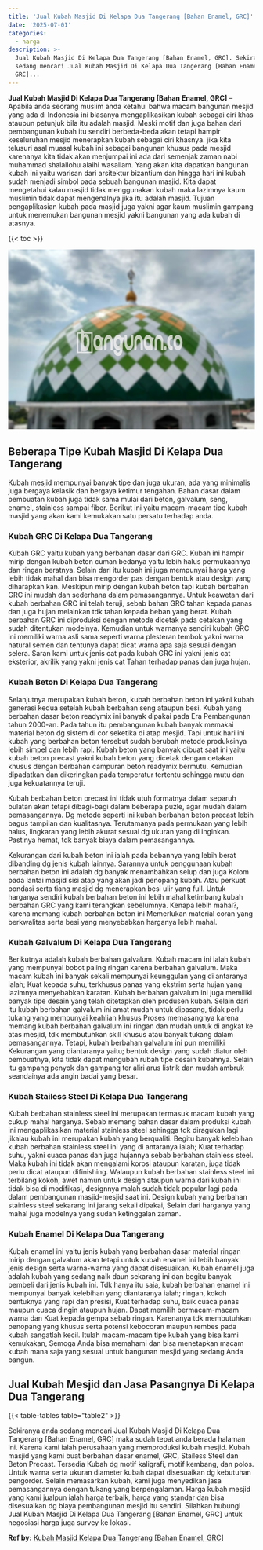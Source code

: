 ```yaml
---
title: 'Jual Kubah Masjid Di Kelapa Dua Tangerang [Bahan Enamel, GRC]'
date: '2025-07-01'
categories:
  - harga
description: >-
  Jual Kubah Masjid Di Kelapa Dua Tangerang [Bahan Enamel, GRC]. Sekiranya anda
  sedang mencari Jual Kubah Masjid Di Kelapa Dua Tangerang [Bahan Enamel,
  GRC]...
---
```


**Jual Kubah Masjid Di Kelapa Dua Tangerang \[Bahan Enamel, GRC\]** – Apabila anda seorang muslim anda ketahui bahwa macam bangunan mesjid yang ada di Indonesia ini biasanya mengaplikasikan kubah sebagai ciri khas ataupun petunjuk bila itu adalah masjid. Meski motif dan juga bahan dari pembangunan kubah itu sendiri berbeda-beda akan tetapi hampir keseluruhan mesjid menerapkan kubah sebagai ciri khasnya. jika kita telusuri asal muasal kubah ini sebagai bangunan khusus pada mesjid karenanya kita tidak akan menjumpai ini ada dari semenjak zaman nabi muhammad shalallohu alaihi wasallam. Yang akan kita dapatkan bangunan kubah ini yaitu warisan dari arsitektur bizantium dan hingga hari ini kubah sudah menjadi simbol pada sebuah bangunan masjid. Kita dapat mengetahui kalau masjid tidak menggunakan kubah maka lazimnya kaum muslimin tidak dapat mengenalnya jika itu adalah masjid. Tujuan pengaplikasian kubah pada masjid juga yakni agar kaum muslimin gampang untuk menemukan bangunan mesjid yakni bangunan yang ada kubah di atasnya.

{{< toc >}}

![Jual Kubah Masjid Di Kelapa Dua Tangerang [Bahan Enamel, GRC]](/images/jual-kubah-masjid-20.png)

## Beberapa Tipe Kubah Masjid Di Kelapa Dua Tangerang

Kubah mesjid mempunyai banyak tipe dan juga ukuran, ada yang minimalis juga bergaya kelasik dan bergaya ketimur tengahan. Bahan dasar dalam pembuatan kubah juga tidak sama mulai dari beton, galvalum, seng, enamel, stainless sampai fiber. Berikut ini yaitu macam-macam tipe kubah masjid yang akan kami kemukakan satu persatu terhadap anda.

### Kubah GRC Di Kelapa Dua Tangerang

Kubah GRC yaitu kubah yang berbahan dasar dari GRC. Kubah ini hampir mirip dengan kubah beton cuman bedanya yaitu lebih halus permukaannya dan ringan beratnya. Selain dari itu kubah ini juga mempunyai harga yang lebih tidak mahal dan bisa mengorder pas dengan bentuk atau design yang diharapkan kan. Meskipun mirip dengan kubah beton tapi kubah berbahan GRC ini mudah dan sederhana dalam pemasangannya. Untuk keawetan dari kubah berbahan GRC ini telah teruji, sebab bahan GRC tahan kepada panas dan juga hujan melainkan tdk tahan kepada beban yang berat. Kubah berbahan GRC ini diproduksi dengan metode dicetak pada cetakan yang sudah ditentukan modelnya. Kemudian untuk warnanya sendiri kubah GRC ini memiliki warna asli sama seperti warna plesteran tembok yakni warna natural semen dan tentunya dapat dicat warna apa saja sesuai dengan selera. Saran kami untuk jenis cat pada kubah GRC ini yakni jenis cat eksterior, akrilik yang yakni jenis cat Tahan terhadap panas dan juga hujan.

### Kubah Beton Di Kelapa Dua Tangerang

Selanjutnya merupakan kubah beton, kubah berbahan beton ini yakni kubah generasi kedua setelah kubah berbahan seng ataupun besi. Kubah yang berbahan dasar beton readymix ini banyak dipakai pada Era Pembangunan tahun 2000-an. Pada tahun itu pembangunan kubah banyak memakai material beton dg sistem di cor seketika di atap mesjid. Tapi untuk hari ini kubah yang berbahan beton tersebut sudah berubah metode produksinya lebih simpel dan lebih rapi. Kubah beton yang banyak dibuat saat ini yaitu kubah beton precast yakni kubah beton yang dicetak dengan cetakan khusus dengan berbahan campuran beton readymix bermutu. Kemudian dipadatkan dan dikeringkan pada temperatur tertentu sehingga mutu dan juga kekuatannya teruji.

Kubah berbahan beton precast ini tidak utuh formatnya dalam separuh bulatan akan tetapi dibagi-bagi dalam beberapa puzle, agar mudah dalam pemasangannya. Dg metode seperti ini kubah berbahan beton precast lebih bagus tampilan dan kualitasnya. Terutamanya pada permukaan yang lebih halus, lingkaran yang lebih akurat sesuai dg ukuran yang di inginkan. Pastinya hemat, tdk banyak biaya dalam pemasangannya.

Kekurangan dari kubah beton ini ialah pada bebannya yang lebih berat dibanding dg jenis kubah lainnya. Sarannya untuk penggunaan kubah berbahan beton ini adalah dg banyak menambahkan selup dan juga Kolom pada lantai masjid sisi atap yang akan jadi penopang kubah. Atau perkuat pondasi serta tiang masjid dg menerapkan besi ulir yang full. Untuk harganya sendiri kubah berbahan beton ini lebih mahal ketimbang kubah berbahan GRC yang kami terangkan sebelumnya. Kenapa lebih mahal?, karena memang kubah berbahan beton ini Memerlukan material coran yang berkwalitas serta besi yang menyebabkan harganya lebih mahal.

### Kubah Galvalum Di Kelapa Dua Tangerang

Berikutnya adalah kubah berbahan galvalum. Kubah macam ini ialah kubah yang mempunyai bobot paling ringan karena berbahan galvalum. Maka macam kubah ini banyak sekali mempunyai keunggulan yang di antaranya ialah; Kuat kepada suhu, terkhusus panas yang ekstrim serta hujan yang lazimnya menyebabkan karatan. Kubah berbahan galvalum ini juga memiliki banyak tipe desain yang telah ditetapkan oleh produsen kubah. Selain dari itu kubah berbahan galvalum ini amat mudah untuk dipasang, tidak perlu tukang yang mempunyai keahlian khusus Proses memasangnya karena memang kubah berbahan galvalum ini ringan dan mudah untuk di angkat ke atas mesjid, tdk membutuhkan skill khusus atau banyak tukang dalam pemasangannya. Tetapi, kubah berbahan galvalum ini pun memiliki Kekurangan yang diantaranya yaitu; bentuk design yang sudah diatur oleh pembuatnya, kita tidak dapat mengubah rubah tipe desain kubahnya. Selain itu gampang penyok dan gampang ter aliri arus listrik dan mudah ambruk seandainya ada angin badai yang besar.

### Kubah Stailess Steel Di Kelapa Dua Tangerang

Kubah berbahan stainless steel ini merupakan termasuk macam kubah yang cukup mahal harganya. Sebab memang bahan dasar dalam produksi kubah ini mengaplikasikan material stainless steel sehingga tdk diragukan lagi jikalau kubah ini merupakan kubah yang berqualiti. Begitu banyak kelebihan kubah berbahan stainless steel ini yang di antaranya ialah; Kuat terhadap suhu, yakni cuaca panas dan juga hujannya sebab berbahan stainless steel. Maka kubah ini tidak akan mengalami korosi ataupun karatan, juga tidak perlu dicat ataupun difinishing. Walaupun kubah berbahan stainless steel ini terbilang kokoh, awet namun untuk design ataupun warna dari kubah ini tidak bisa di modifikasi, designnya malah sudah tidak popular lagi pada dalam pembangunan masjid-mesjid saat ini. Design kubah yang berbahan stainless steel sekarang ini jarang sekali dipakai, Selain dari harganya yang mahal juga modelnya yang sudah ketinggalan zaman.

### Kubah Enamel Di Kelapa Dua Tangerang

Kubah enamel ini yaitu jenis kubah yang berbahan dasar material ringan mirip dengan galvalum akan tetapi untuk kubah enamel ini lebih banyak jenis design serta warna-warna yang dapat disesuaikan. Kubah enamel juga adalah kubah yang sedang naik daun sekarang ini dan begitu banyak pembeli dari jenis kubah ini. Tdk hanya itu saja, kubah berbahan enamel ini mempunyai banyak kelebihan yang diantaranya ialah; ringan, kokoh bentuknya yang rapi dan presisi, Kuat terhadap suhu, baik cuaca panas maupun cuaca dingin ataupun hujan. Dapat memilih bermacam-macam warna dan Kuat kepada gempa sebab ringan. Karenanya tdk membutuhkan penopang yang khusus serta potensi kebocoran maupun rembes pada kubah sangatlah kecil. Itulah macam-macam tipe kubah yang bisa kami kemukakan, Semoga Anda bisa memahami dan bisa menetapkan macam kubah mana saja yang sesuai untuk bangunan mesjid yang sedang Anda bangun.

## Jual Kubah Mesjid dan Jasa Pasangnya Di Kelapa Dua Tangerang

{{< table-tables table="table2" >}}

Sekiranya anda sedang mencari Jual Kubah Masjid Di Kelapa Dua Tangerang \[Bahan Enamel, GRC\] maka sudah tepat anda berada halaman ini. Karena kami ialah perusahaan yang memproduksi kubah mesjid. Kubah masjid yang kami buat berbahan dasar enamel, GRC, Stailess Steel dan Beton Precast. Tersedia Kubah dg motif kaligrafi, motif kembang, dan polos. Untuk warna serta ukuran diameter kubah dapat disesuaikan dg kebutuhan pengorder. Selain memasarkan kubah, kami juga menyedikan jasa pemasangannya dengan tukang yang berpengalaman. Harga kubah mesjid yang kami jualpun ialah harga terbaik, harga yang standar dan bisa disesuaikan dg biaya pembangunan mesjid itu sendiri. Silahkan hubungi Jual Kubah Masjid Di Kelapa Dua Tangerang \[Bahan Enamel, GRC\] untuk negosiasi harga juga survey ke lokasi.

**Ref by:** [Kubah Masjid Kelapa Dua Tangerang [Bahan Enamel, GRC]](https://id.wikipedia.org/wiki/Kubah)
